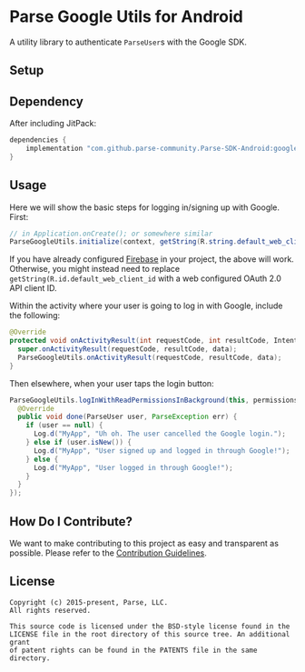 # Parse Google Utils for Android
A utility library to authenticate `ParseUser`s with the Google SDK.

## Setup

## Dependency

After including JitPack:
```gradle
dependencies {
    implementation "com.github.parse-community.Parse-SDK-Android:google:latest.version.here"
}
```

## Usage
Here we will show the basic steps for logging in/signing up with Google. First:
```java
// in Application.onCreate(); or somewhere similar
ParseGoogleUtils.initialize(context, getString(R.string.default_web_client_id));
```
If you have already configured [Firebase](https://firebase.google.com/docs/android/setup) in your project, the above will work. Otherwise, you might instead need to replace `getString(R.id.default_web_client_id` with a web configured OAuth 2.0 API client ID.

Within the activity where your user is going to log in with Google, include the following:
```java
@Override
protected void onActivityResult(int requestCode, int resultCode, Intent data) {
  super.onActivityResult(requestCode, resultCode, data);
  ParseGoogleUtils.onActivityResult(requestCode, resultCode, data);
}
```
Then elsewhere, when your user taps the login button:
```java
ParseGoogleUtils.logInWithReadPermissionsInBackground(this, permissions, new LogInCallback() {
  @Override
  public void done(ParseUser user, ParseException err) {
    if (user == null) {
      Log.d("MyApp", "Uh oh. The user cancelled the Google login.");
    } else if (user.isNew()) {
      Log.d("MyApp", "User signed up and logged in through Google!");
    } else {
      Log.d("MyApp", "User logged in through Google!");
    }
  }
});
```

## How Do I Contribute?
We want to make contributing to this project as easy and transparent as possible. Please refer to the [Contribution Guidelines](https://github.com/parse-community/Parse-SDK-Android/blob/master/CONTRIBUTING.md).

## License
    Copyright (c) 2015-present, Parse, LLC.
    All rights reserved.

    This source code is licensed under the BSD-style license found in the
    LICENSE file in the root directory of this source tree. An additional grant
    of patent rights can be found in the PATENTS file in the same directory.
